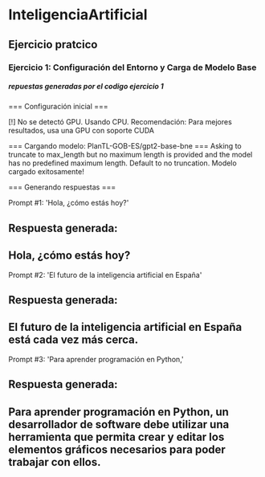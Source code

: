 # InteligenciaArtificial
## Ejercicio pratcico 
### Ejercicio 1: Configuración del Entorno y Carga de Modelo Base
##### repuestas generadas por el codigo ejercicio 1
=== Configuración inicial ===

[!] No se detectó GPU. Usando CPU.
  Recomendación: Para mejores resultados, usa una GPU con soporte CUDA

=== Cargando modelo: PlanTL-GOB-ES/gpt2-base-bne ===
Asking to truncate to max_length but no maximum length is provided and the model has no predefined maximum length. Default to no truncation.
Modelo cargado exitosamente!

=== Generando respuestas ===

Prompt #1: 'Hola, ¿cómo estás hoy?'

Respuesta generada:
--------------------------------------------------
Hola, ¿cómo estás hoy? 
--------------------------------------------------

Prompt #2: 'El futuro de la inteligencia artificial en España'

Respuesta generada:
--------------------------------------------------
El futuro de la inteligencia artificial en España está cada vez más cerca. 
--------------------------------------------------

Prompt #3: 'Para aprender programación en Python,'

Respuesta generada:
--------------------------------------------------
Para aprender programación en Python, un desarrollador de software debe utilizar una herramienta que permita crear y editar los elementos gráficos necesarios para poder trabajar con ellos. 
--------------------------------------------------
